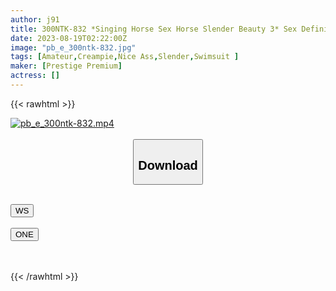 ```yaml
---
author: j91
title: 300NTK-832 *Singing Horse Sex Horse Slender Beauty 3* Sex Definitive Edition! ! ] The Sensitivity Of The Slender Beauty Body Is Good! ! Keiren Of Intense Sema Vagina Attacks Ji ○ Directly! ! Patience Is Not Irresistible 2 Squeezing Vaginal Launch! ! Gokkun Recording From Cleaning Blow Job After Follow-Up! ! [Gonzo Has Been Taken 26]
date: 2023-08-19T02:22:00Z
image: "pb_e_300ntk-832.jpg"
tags: [Amateur,Creampie,Nice Ass,Slender,Swimsuit ]
maker: [Prestige Premium]
actress: []
---
```



{{< rawhtml >}}

<div class="video" data-videoid="e8gi66ms1izx">
    <a href="javascript:;">
        <img src="https://my.j91.asia/posts/pb_e_300ntk-832/pb_e_300ntk-832.jpg" width="WIDTH" height="HEIGHT" alt="pb_e_300ntk-832.mp4" loading="lazy">
    </a>
</div>

<script type="text/javascript" src="https://j91.asia/asset/on-demand-ws.js"></script>

<br>
  <link rel="stylesheet" href="https://j91.asia/asset/bs5.css">
  
  <center>
  <button class="btn btn-primary" type="button" data-bs-toggle="collapse" data-bs-target=".multi-collapse" aria-expanded="false" aria-controls="multiCollapseExample1 multiCollapseExample2"><h2>Download</h2></button></center>
</p>
<div class="row">
  <div class="col">
    <div class="collapse multi-collapse" id="multiCollapseExample1">
      <div class="card card-body">
	      	      <br>
<div class="buttons">  
<a href="https://wolfstream.tv/e8gi66ms1izx"><button class="btn-hover color-3"><i class="fa fa-download"></i> WS</button></a></div>
    </div>
  </div>
</div>
  <div class="col">
    <div class="collapse multi-collapse" id="multiCollapseExample2">
      <div class="card card-body">
	      <br>
<div class="buttons">
    <a href="https://oneupload.to/8dhzd274kiav"><button class="btn-hover color-9"><i class="fa fa-download"></i> ONE</button></a></div>
<br><br>
      </div>
    </div>
  </div>
</div>

{{< /rawhtml >}}